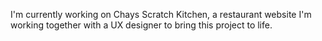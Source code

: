 I'm currently working on Chays Scratch Kitchen, a restaurant website I'm working together with a UX designer to bring this project to life.

